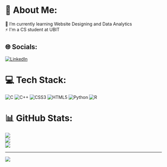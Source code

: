 # 💫 About Me:
🌱 I’m currently learning Website Designing and Data Analytics<br>⚡ I'm a CS student at UBIT


## 🌐 Socials:
[![LinkedIn](https://img.shields.io/badge/LinkedIn-%230077B5.svg?logo=linkedin&logoColor=white)](https://linkedin.com/in/urooba-shameem) 

# 💻 Tech Stack:
![C](https://img.shields.io/badge/c-%2300599C.svg?style=for-the-badge&logo=c&logoColor=white) ![C++](https://img.shields.io/badge/c++-%2300599C.svg?style=for-the-badge&logo=c%2B%2B&logoColor=white) ![CSS3](https://img.shields.io/badge/css3-%231572B6.svg?style=for-the-badge&logo=css3&logoColor=white) ![HTML5](https://img.shields.io/badge/html5-%23E34F26.svg?style=for-the-badge&logo=html5&logoColor=white) ![Python](https://img.shields.io/badge/python-3670A0?style=for-the-badge&logo=python&logoColor=ffdd54) ![R](https://img.shields.io/badge/r-%23276DC3.svg?style=for-the-badge&logo=r&logoColor=white)
# 📊 GitHub Stats:
![](https://github-readme-stats.vercel.app/api?username=UroobaShameem&theme=dark&hide_border=false&include_all_commits=false&count_private=false)<br/>
![](https://github-readme-streak-stats.herokuapp.com/?user=UroobaShameem&theme=dark&hide_border=false)<br/>
![](https://github-readme-stats.vercel.app/api/top-langs/?username=UroobaShameem&theme=dark&hide_border=false&include_all_commits=false&count_private=false&layout=compact)

---
[![](https://visitcount.itsvg.in/api?id=UroobaShameem&icon=0&color=0)](https://visitcount.itsvg.in)
